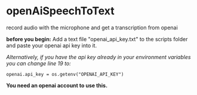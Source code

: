 # openAiSpeechToText
record audio with the microphone and get a transcription from openai

**before you begin:** Add a text file "openai_api_key.txt" to the scripts folder and paste your openai api key into it.

*Alternatively, if you have the api key already in your environment variables you can change line 19 to:*

```openai.api_key = os.getenv("OPENAI_API_KEY")```

**You need an openai account to use this.**
